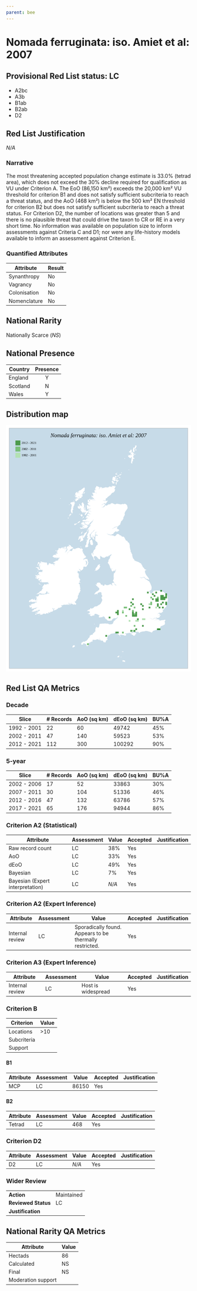 ```yaml
---
parent: bee
---
```


# Nomada ferruginata: iso. Amiet et al: 2007

## Provisional Red List status: LC
- A2bc
- A3b
- B1ab
- B2ab
- D2

## Red List Justification
*N/A*

### Narrative


The most threatening accepted population change estimate is 33.0% (tetrad area), which does not exceed the 30% decline required for qualification as VU under Criterion A. The EoO (86,150 km²) exceeds the 20,000 km² VU threshold for criterion B1 and does not satisfy sufficient subcriteria to reach a threat status, and the AoO (468 km²) is below the 500 km² EN threshold for criterion B2 but does not satisfy sufficient subcriteria to reach a threat status. For Criterion D2, the number of locations was greater than 5 and there is no plausible threat that could drive the taxon to CR or RE in a very short time. No information was available on population size to inform assessments against Criteria C and D1; nor were any life-history models available to inform an assessment against Criterion E.

### Quantified Attributes
|Attribute|Result|
|---|---|
|Synanthropy|No|
|Vagrancy|No|
|Colonisation|No|
|Nomenclature|No|


## National Rarity
Nationally Scarce (*NS*)

## National Presence
|Country|Presence
|---|:-:|
|England|Y|
|Scotland|N|
|Wales|Y|


## Distribution map
![](../map/341.svg)

## Red List QA Metrics
### Decade
| Slice | # Records | AoO (sq km) | dEoO (sq km) |BU%A |
|---|---|---|---|---|
|1992 - 2001|22|60|49742|45%|
|2002 - 2011|47|140|59523|53%|
|2012 - 2021|112|300|100292|90%|

### 5-year
| Slice | # Records | AoO (sq km) | dEoO (sq km) |BU%A |
|---|---|---|---|---|
|2002 - 2006|17|52|33863|30%|
|2007 - 2011|30|104|51336|46%|
|2012 - 2016|47|132|63786|57%|
|2017 - 2021|65|176|94944|86%|

### Criterion A2 (Statistical)
|Attribute|Assessment|Value|Accepted|Justification
|---|---|---|---|---|
|Raw record count|LC|38%|Yes||
|AoO|LC|33%|Yes||
|dEoO|LC|49%|Yes||
|Bayesian|LC|7%|Yes||
|Bayesian (Expert interpretation)|LC|*N/A*|Yes||

### Criterion A2 (Expert Inference)
|Attribute|Assessment|Value|Accepted|Justification
|---|---|---|---|---|
|Internal review|LC|Sporadically found. Appears to be thermally restricted.|Yes||

### Criterion A3 (Expert Inference)
|Attribute|Assessment|Value|Accepted|Justification
|---|---|---|---|---|
|Internal review|LC|Host is widespread|Yes||

### Criterion B
|Criterion| Value|
|---|---|
|Locations|>10|
|Subcriteria||
|Support||

#### B1
|Attribute|Assessment|Value|Accepted|Justification
|---|---|---|---|---|
|MCP|LC|86150|Yes||

#### B2
|Attribute|Assessment|Value|Accepted|Justification
|---|---|---|---|---|
|Tetrad|LC|468|Yes||

### Criterion D2
|Attribute|Assessment|Value|Accepted|Justification
|---|---|---|---|---|
|D2|LC|*N/A*|Yes||

### Wider Review
|  |  |
|---|---|
|**Action**|Maintained|
|**Reviewed Status**|LC|
|**Justification**||

## National Rarity QA Metrics
|Attribute|Value|
|---|---|
|Hectads|86|
|Calculated|NS|
|Final|NS|
|Moderation support||
